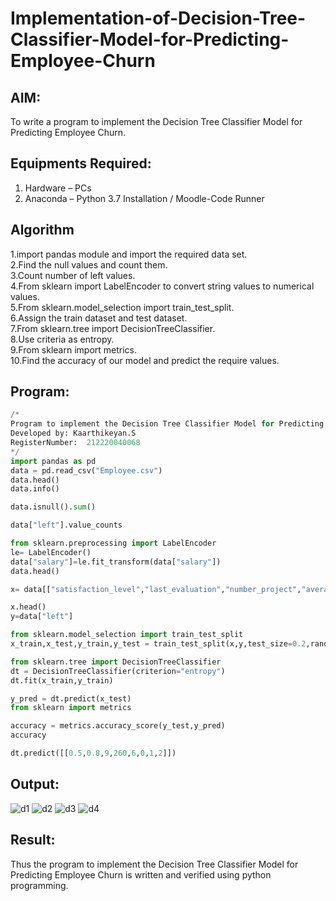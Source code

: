 # Implementation-of-Decision-Tree-Classifier-Model-for-Predicting-Employee-Churn

## AIM:
To write a program to implement the Decision Tree Classifier Model for Predicting Employee Churn.

## Equipments Required:
1. Hardware – PCs
2. Anaconda – Python 3.7 Installation / Moodle-Code Runner

## Algorithm
1.import pandas module and import the required data set.</br>
2.Find the null values and count them.</br>
3.Count number of left values.</br>
4.From sklearn import LabelEncoder to convert string values to numerical values.</br>
5.From sklearn.model_selection import train_test_split.</br>
6.Assign the train dataset and test dataset.</br>
7.From sklearn.tree import DecisionTreeClassifier.</br>
8.Use criteria as entropy.</br>
9.From sklearn import metrics.</br>
10.Find the accuracy of our model and predict the require values.</br>

## Program:
```python
/*
Program to implement the Decision Tree Classifier Model for Predicting Employee Churn.
Developed by: Kaarthikeyan.S
RegisterNumber:  212220040068
*/
import pandas as pd
data = pd.read_csv("Employee.csv")
data.head()
data.info()

data.isnull().sum()

data["left"].value_counts

from sklearn.preprocessing import LabelEncoder
le= LabelEncoder()
data["salary"]=le.fit_transform(data["salary"])
data.head()

x= data[["satisfaction_level","last_evaluation","number_project","average_montly_hours","time_spend_company","Work_accident","promotion_last_5years","salary"]]

x.head()
y=data["left"]

from sklearn.model_selection import train_test_split
x_train,x_test,y_train,y_test = train_test_split(x,y,test_size=0.2,random_state = 100)

from sklearn.tree import DecisionTreeClassifier
dt = DecisionTreeClassifier(criterion="entropy")
dt.fit(x_train,y_train)

y_pred = dt.predict(x_test)
from sklearn import metrics

accuracy = metrics.accuracy_score(y_test,y_pred)
accuracy

dt.predict([[0.5,0.8,9,260,6,0,1,2]])
```
 

## Output:
![d1](https://user-images.githubusercontent.com/94525701/169461369-b612f99f-9276-4a8f-9154-42e0e96fc419.png)
![d2](https://user-images.githubusercontent.com/94525701/169461392-f865099a-1b17-45ef-b36b-c2a790181dd1.png)
![d3](https://user-images.githubusercontent.com/94525701/169461403-b7f6d52e-30a0-41ab-8b31-4807625a7bc2.png)
![d4](https://user-images.githubusercontent.com/94525701/169461410-cd669d83-f685-4e38-9a70-f38a1a95455f.png)



## Result:
Thus the program to implement the  Decision Tree Classifier Model for Predicting Employee Churn is written and verified using python programming.
